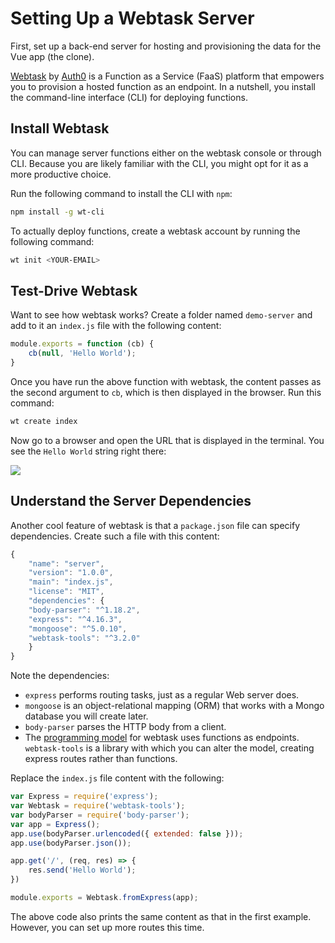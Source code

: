 # Setting Up a Webtask Server

First, set up a back-end server for hosting and provisioning the data for the Vue app \(the clone\).

[Webtask](https://webtask.io/) by [Auth0](https://auth0.com/) is a Function as a Service \(FaaS\) platform that empowers you to provision a hosted function as an endpoint. In a nutshell, you install the command-line interface \(CLI\) for deploying functions.

## Install Webtask

You can manage server functions either on the webtask console or through CLI. Because you are likely familiar with the CLI, you might opt for it as a more productive choice.

Run the following command to install the CLI with `npm`:

```bash
npm install -g wt-cli
```

To actually deploy functions, create a webtask account by running the following command:

```bash
wt init <YOUR-EMAIL>
```

## Test-Drive Webtask

Want to see how webtask works? Create a folder named `demo-server` and add to it an `index.js` file with the following content:

```javascript
module.exports = function (cb) {
    cb(null, 'Hello World');
}
```

Once you have run the above function with webtask, the content passes as the second argument to `cb`, which is then displayed in the browser. Run this command:

```bash
wt create index
```

Now go to a browser and open the URL that is displayed in the terminal. You see the `Hello World` string right there:

![](https://res.cloudinary.com/christekh/image/upload/v1521564028/T0RwEO5LQWu15i3UFjKu_Screen_20Shot_202017-04-26_20at_201.27.43_20PM_ngvppk.png)

## Understand the Server Dependencies

Another cool feature of webtask is that a `package.json` file can specify dependencies. Create such a file with this content:

```javascript
{
    "name": "server",
    "version": "1.0.0",
    "main": "index.js",
    "license": "MIT",
    "dependencies": {
    "body-parser": "^1.18.2",
    "express": "^4.16.3",
    "mongoose": "^5.0.10",
    "webtask-tools": "^3.2.0"
    }
}
```

Note the dependencies:

* `express` performs routing tasks, just as a regular Web server does.
* `mongoose` is an object-relational mapping \(ORM\) that works with a Mongo database you will create later.
* `body-parser` parses the HTTP body from a client.
* The [programming model](https://webtask.io/docs/model) for webtask uses functions as endpoints. `webtask-tools` is a library with which you can alter the model, creating express routes rather than functions.

Replace the `index.js` file content with the following:

```javascript
var Express = require('express');
var Webtask = require('webtask-tools');
var bodyParser = require('body-parser');
var app = Express();
app.use(bodyParser.urlencoded({ extended: false }));
app.use(bodyParser.json());

app.get('/', (req, res) => {
    res.send('Hello World');
})

module.exports = Webtask.fromExpress(app);
```

The above code also prints the same content as that in the first example. However, you can set up more routes this time.

